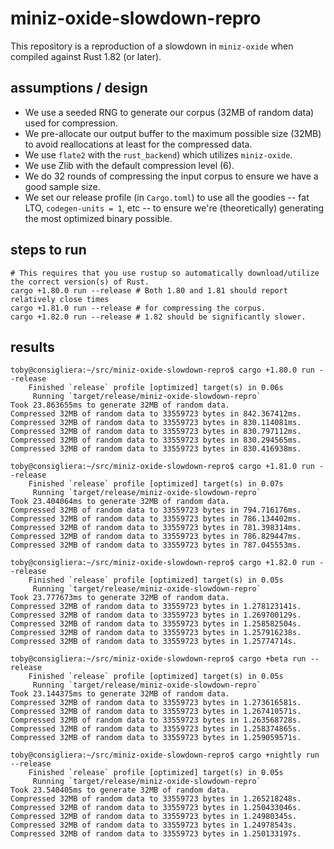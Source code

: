 # miniz-oxide-slowdown-repro

This repository is a reproduction of a slowdown in `miniz-oxide` when compiled against Rust 1.82 (or later).

## assumptions / design

- We use a seeded RNG to generate our corpus (32MB of random data) used for compression.
- We pre-allocate our output buffer to the maximum possible size (32MB) to avoid reallocations at least for the
  compressed data.
- We use `flate2` with the `rust_backend`) which utilizes `miniz-oxide`.
- We use Zlib with the default compression level (6).
- We do 32 rounds of compressing the input corpus to ensure we have a good sample size.
- We set our release profile (in `Cargo.toml`) to use all the goodies -- fat LTO, `codegen-units = 1`, etc -- to ensure
  we're (theoretically) generating the most optimized binary possible.

## steps to run

```shell
# This requires that you use rustup so automatically download/utilize the correct version(s) of Rust.
cargo +1.80.0 run --release # Both 1.80 and 1.81 should report relatively close times
cargo +1.81.0 run --release # for compressing the corpus.
cargo +1.82.0 run --release # 1.82 should be significantly slower.
```

## results

```shell
toby@consigliera:~/src/miniz-oxide-slowdown-repro$ cargo +1.80.0 run --release
    Finished `release` profile [optimized] target(s) in 0.06s
     Running `target/release/miniz-oxide-slowdown-repro`
Took 23.863655ms to generate 32MB of random data.
Compressed 32MB of random data to 33559723 bytes in 842.367412ms.
Compressed 32MB of random data to 33559723 bytes in 830.114081ms.
Compressed 32MB of random data to 33559723 bytes in 830.797112ms.
Compressed 32MB of random data to 33559723 bytes in 830.294565ms.
Compressed 32MB of random data to 33559723 bytes in 830.416938ms.

toby@consigliera:~/src/miniz-oxide-slowdown-repro$ cargo +1.81.0 run --release
    Finished `release` profile [optimized] target(s) in 0.07s
     Running `target/release/miniz-oxide-slowdown-repro`
Took 23.404064ms to generate 32MB of random data.
Compressed 32MB of random data to 33559723 bytes in 794.716176ms.
Compressed 32MB of random data to 33559723 bytes in 786.134402ms.
Compressed 32MB of random data to 33559723 bytes in 781.398314ms.
Compressed 32MB of random data to 33559723 bytes in 786.829447ms.
Compressed 32MB of random data to 33559723 bytes in 787.045553ms.

toby@consigliera:~/src/miniz-oxide-slowdown-repro$ cargo +1.82.0 run --release
    Finished `release` profile [optimized] target(s) in 0.05s
     Running `target/release/miniz-oxide-slowdown-repro`
Took 23.777673ms to generate 32MB of random data.
Compressed 32MB of random data to 33559723 bytes in 1.278123141s.
Compressed 32MB of random data to 33559723 bytes in 1.269700129s.
Compressed 32MB of random data to 33559723 bytes in 1.258582504s.
Compressed 32MB of random data to 33559723 bytes in 1.257916238s.
Compressed 32MB of random data to 33559723 bytes in 1.25774714s.

toby@consigliera:~/src/miniz-oxide-slowdown-repro$ cargo +beta run --release
    Finished `release` profile [optimized] target(s) in 0.05s
     Running `target/release/miniz-oxide-slowdown-repro`
Took 23.144375ms to generate 32MB of random data.
Compressed 32MB of random data to 33559723 bytes in 1.273616581s.
Compressed 32MB of random data to 33559723 bytes in 1.267410571s.
Compressed 32MB of random data to 33559723 bytes in 1.263568728s.
Compressed 32MB of random data to 33559723 bytes in 1.258374865s.
Compressed 32MB of random data to 33559723 bytes in 1.259059571s.

toby@consigliera:~/src/miniz-oxide-slowdown-repro$ cargo +nightly run --release
    Finished `release` profile [optimized] target(s) in 0.05s
     Running `target/release/miniz-oxide-slowdown-repro`
Took 23.540405ms to generate 32MB of random data.
Compressed 32MB of random data to 33559723 bytes in 1.265218248s.
Compressed 32MB of random data to 33559723 bytes in 1.250433046s.
Compressed 32MB of random data to 33559723 bytes in 1.24980345s.
Compressed 32MB of random data to 33559723 bytes in 1.24978543s.
Compressed 32MB of random data to 33559723 bytes in 1.250133197s.
```

